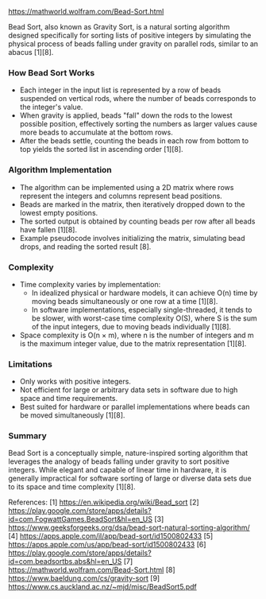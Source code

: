 https://mathworld.wolfram.com/Bead-Sort.html

Bead Sort, also known as Gravity Sort, is a natural sorting algorithm designed specifically for sorting lists of positive integers by simulating the physical process of beads falling under gravity on parallel rods, similar to an abacus [1][8].

### How Bead Sort Works
- Each integer in the input list is represented by a row of beads suspended on vertical rods, where the number of beads corresponds to the integer's value.
- When gravity is applied, beads "fall" down the rods to the lowest possible position, effectively sorting the numbers as larger values cause more beads to accumulate at the bottom rows.
- After the beads settle, counting the beads in each row from bottom to top yields the sorted list in ascending order [1][8].

### Algorithm Implementation
- The algorithm can be implemented using a 2D matrix where rows represent the integers and columns represent bead positions.
- Beads are marked in the matrix, then iteratively dropped down to the lowest empty positions.
- The sorted output is obtained by counting beads per row after all beads have fallen [1][8].
- Example pseudocode involves initializing the matrix, simulating bead drops, and reading the sorted result [8].

### Complexity
- Time complexity varies by implementation:
  - In idealized physical or hardware models, it can achieve O(n) time by moving beads simultaneously or one row at a time [1][8].
  - In software implementations, especially single-threaded, it tends to be slower, with worst-case time complexity O(S), where S is the sum of the input integers, due to moving beads individually [1][8].
- Space complexity is O(n × m), where n is the number of integers and m is the maximum integer value, due to the matrix representation [1][8].

### Limitations
- Only works with positive integers.
- Not efficient for large or arbitrary data sets in software due to high space and time requirements.
- Best suited for hardware or parallel implementations where beads can be moved simultaneously [1][8].

### Summary
Bead Sort is a conceptually simple, nature-inspired sorting algorithm that leverages the analogy of beads falling under gravity to sort positive integers. While elegant and capable of linear time in hardware, it is generally impractical for software sorting of large or diverse data sets due to its space and time complexity [1][8].

References:
[1] https://en.wikipedia.org/wiki/Bead_sort
[2] https://play.google.com/store/apps/details?id=com.FogwattGames.BeadSort&hl=en_US
[3] https://www.geeksforgeeks.org/dsa/bead-sort-natural-sorting-algorithm/
[4] https://apps.apple.com/il/app/bead-sort/id1500802433
[5] https://apps.apple.com/us/app/bead-sort/id1500802433
[6] https://play.google.com/store/apps/details?id=com.beadsortbs.abs&hl=en_US
[7] https://mathworld.wolfram.com/Bead-Sort.html
[8] https://www.baeldung.com/cs/gravity-sort
[9] https://www.cs.auckland.ac.nz/~mjd/misc/BeadSort5.pdf
